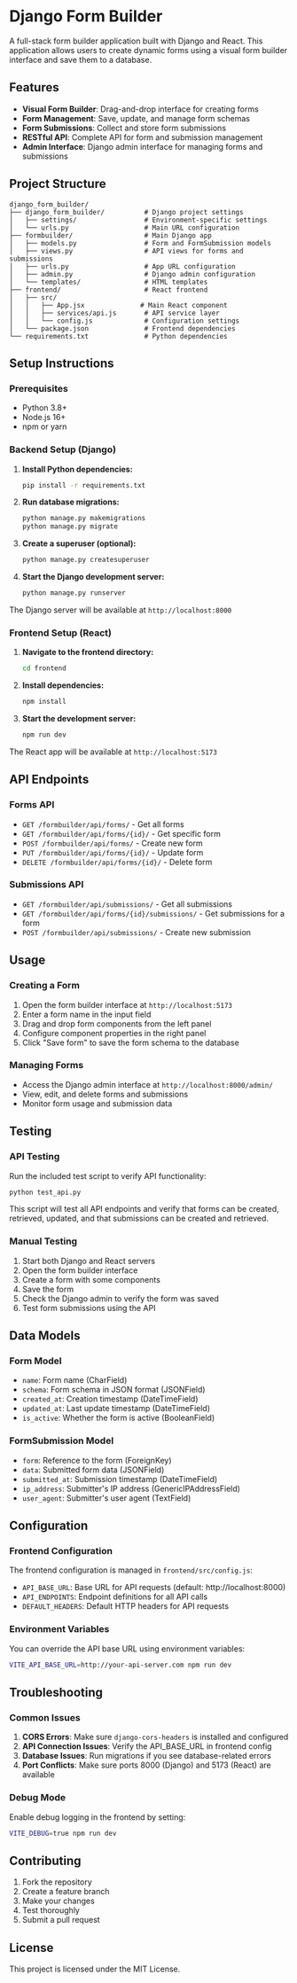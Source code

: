 # Django Form Builder

A full-stack form builder application built with Django and React. This application allows users to create dynamic forms using a visual form builder interface and save them to a database.

## Features

- **Visual Form Builder**: Drag-and-drop interface for creating forms
- **Form Management**: Save, update, and manage form schemas
- **Form Submissions**: Collect and store form submissions
- **RESTful API**: Complete API for form and submission management
- **Admin Interface**: Django admin interface for managing forms and submissions

## Project Structure

```
django_form_builder/
├── django_form_builder/          # Django project settings
│   ├── settings/                 # Environment-specific settings
│   └── urls.py                   # Main URL configuration
├── formbuilder/                  # Main Django app
│   ├── models.py                 # Form and FormSubmission models
│   ├── views.py                  # API views for forms and submissions
│   ├── urls.py                   # App URL configuration
│   ├── admin.py                  # Django admin configuration
│   └── templates/                # HTML templates
├── frontend/                     # React frontend
│   ├── src/
│   │   ├── App.jsx              # Main React component
│   │   ├── services/api.js       # API service layer
│   │   └── config.js             # Configuration settings
│   └── package.json              # Frontend dependencies
└── requirements.txt              # Python dependencies
```

## Setup Instructions

### Prerequisites

- Python 3.8+
- Node.js 16+
- npm or yarn

### Backend Setup (Django)

1. **Install Python dependencies:**
   ```bash
   pip install -r requirements.txt
   ```

2. **Run database migrations:**
   ```bash
   python manage.py makemigrations
   python manage.py migrate
   ```

3. **Create a superuser (optional):**
   ```bash
   python manage.py createsuperuser
   ```

4. **Start the Django development server:**
   ```bash
   python manage.py runserver
   ```

The Django server will be available at `http://localhost:8000`

### Frontend Setup (React)

1. **Navigate to the frontend directory:**
   ```bash
   cd frontend
   ```

2. **Install dependencies:**
   ```bash
   npm install
   ```

3. **Start the development server:**
   ```bash
   npm run dev
   ```

The React app will be available at `http://localhost:5173`

## API Endpoints

### Forms API

- `GET /formbuilder/api/forms/` - Get all forms
- `GET /formbuilder/api/forms/{id}/` - Get specific form
- `POST /formbuilder/api/forms/` - Create new form
- `PUT /formbuilder/api/forms/{id}/` - Update form
- `DELETE /formbuilder/api/forms/{id}/` - Delete form

### Submissions API

- `GET /formbuilder/api/submissions/` - Get all submissions
- `GET /formbuilder/api/forms/{id}/submissions/` - Get submissions for a form
- `POST /formbuilder/api/submissions/` - Create new submission

## Usage

### Creating a Form

1. Open the form builder interface at `http://localhost:5173`
2. Enter a form name in the input field
3. Drag and drop form components from the left panel
4. Configure component properties in the right panel
5. Click "Save form" to save the form schema to the database

### Managing Forms

- Access the Django admin interface at `http://localhost:8000/admin/`
- View, edit, and delete forms and submissions
- Monitor form usage and submission data

## Testing

### API Testing

Run the included test script to verify API functionality:

```bash
python test_api.py
```

This script will test all API endpoints and verify that forms can be created, retrieved, updated, and that submissions can be created and retrieved.

### Manual Testing

1. Start both Django and React servers
2. Open the form builder interface
3. Create a form with some components
4. Save the form
5. Check the Django admin to verify the form was saved
6. Test form submissions using the API

## Data Models

### Form Model

- `name`: Form name (CharField)
- `schema`: Form schema in JSON format (JSONField)
- `created_at`: Creation timestamp (DateTimeField)
- `updated_at`: Last update timestamp (DateTimeField)
- `is_active`: Whether the form is active (BooleanField)

### FormSubmission Model

- `form`: Reference to the form (ForeignKey)
- `data`: Submitted form data (JSONField)
- `submitted_at`: Submission timestamp (DateTimeField)
- `ip_address`: Submitter's IP address (GenericIPAddressField)
- `user_agent`: Submitter's user agent (TextField)

## Configuration

### Frontend Configuration

The frontend configuration is managed in `frontend/src/config.js`:

- `API_BASE_URL`: Base URL for API requests (default: http://localhost:8000)
- `API_ENDPOINTS`: Endpoint definitions for all API calls
- `DEFAULT_HEADERS`: Default HTTP headers for API requests

### Environment Variables

You can override the API base URL using environment variables:

```bash
VITE_API_BASE_URL=http://your-api-server.com npm run dev
```

## Troubleshooting

### Common Issues

1. **CORS Errors**: Make sure `django-cors-headers` is installed and configured
2. **API Connection Issues**: Verify the API_BASE_URL in frontend config
3. **Database Issues**: Run migrations if you see database-related errors
4. **Port Conflicts**: Make sure ports 8000 (Django) and 5173 (React) are available

### Debug Mode

Enable debug logging in the frontend by setting:

```bash
VITE_DEBUG=true npm run dev
```

## Contributing

1. Fork the repository
2. Create a feature branch
3. Make your changes
4. Test thoroughly
5. Submit a pull request

## License

This project is licensed under the MIT License.
